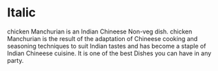 # Italic
chicken Manchurian is an Indian Chineese Non-veg dish.
chicken Manchurian is the result of the adaptation of Chineese cooking and seasoning techniques to suit Indian tastes and has become a staple of Indian Chineese cuisine. 
It is one of the best Dishes you can have in any party.
